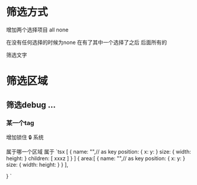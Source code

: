
# 筛选方式

增加两个选择项目 all none

在没有任何选择的时候为none 在有了其中一个选择了之后 后面所有的

 筛选文字
# 筛选区域
## 筛选debug ...
### 某一个tag

增加锁住 🔒 系统

属于哪一个区域
属于
`tsx
[
    {
        name: "",// as key
        position: {
            x:
            y:
        }
        size: {
            width:
            height:
        }
        children: [
            xxxz
        ]
    }
]
{
    area:[
        {
            name: "",// as key
            position: {
                x:
                y:
            }
            size: {
                width:
                height:
            }
        }
    ],

}
`